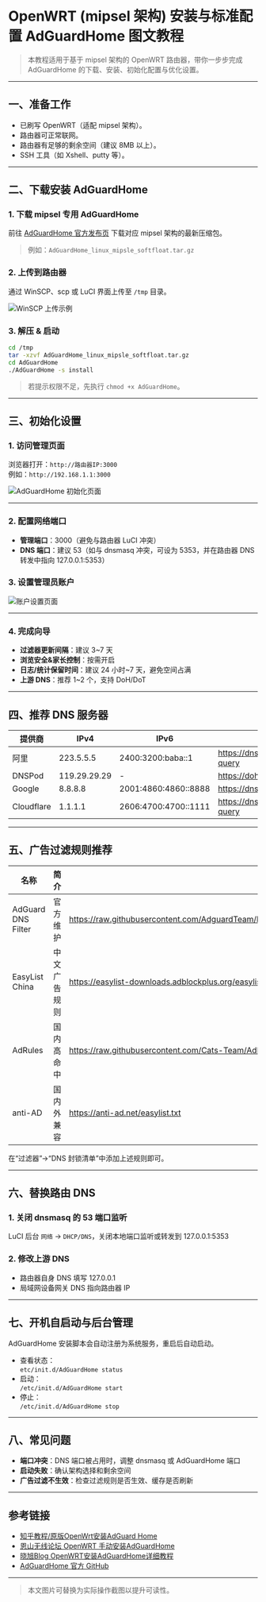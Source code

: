 # OpenWRT (mipsel 架构) 安装与标准配置 AdGuardHome 图文教程

> 本教程适用于基于 mipsel 架构的 OpenWRT 路由器，带你一步步完成 AdGuardHome 的下载、安装、初始化配置与优化设置。

---

## 一、准备工作

- 已刷写 OpenWRT（适配 mipsel 架构）。
- 路由器可正常联网。
- 路由器有足够的剩余空间（建议 8MB 以上）。
- SSH 工具（如 Xshell、putty 等）。

---

## 二、下载安装 AdGuardHome

### 1. 下载 mipsel 专用 AdGuardHome

前往 [AdGuardHome 官方发布页](https://github.com/AdguardTeam/AdGuardHome/releases) 下载对应 mipsel 架构的最新压缩包。

> 例如：`AdGuardHome_linux_mipsle_softfloat.tar.gz`

### 2. 上传到路由器

通过 WinSCP、scp 或 LuCI 界面上传至 `/tmp` 目录。

![WinSCP 上传示例](https://cdn.jsdelivr.net/gh/jbgpt/imgbed@main/uPic/scp_upload.png)

### 3. 解压 & 启动

```sh
cd /tmp
tar -xzvf AdGuardHome_linux_mipsle_softfloat.tar.gz
cd AdGuardHome
./AdGuardHome -s install
```

> 若提示权限不足，先执行 `chmod +x AdGuardHome`。

---

## 三、初始化设置

### 1. 访问管理页面

浏览器打开：`http://路由器IP:3000`  
例如：`http://192.168.1.1:3000`

![AdGuardHome 初始化页面](https://cdn.jsdelivr.net/gh/jbgpt/imgbed@main/uPic/aghome_wizard.png)

---

### 2. 配置网络端口

- **管理端口**：3000（避免与路由器 LuCI 冲突）
- **DNS 端口**：建议 53（如与 dnsmasq 冲突，可设为 5353，并在路由器 DNS 转发中指向 127.0.0.1:5353）

### 3. 设置管理员账户

![账户设置页面](https://cdn.jsdelivr.net/gh/jbgpt/imgbed@main/uPic/aghome_account.png)

---

### 4. 完成向导

- **过滤器更新间隔**：建议 3~7 天
- **浏览安全&家长控制**：按需开启
- **日志/统计保留时间**：建议 24 小时~7 天，避免空间占满
- **上游 DNS**：推荐 1~2 个，支持 DoH/DoT

---

## 四、推荐 DNS 服务器

| 提供商      | IPv4         | IPv6                | DoH 地址                                  |
| ---------   | ------------ | ------------------- | ----------------------------------------- |
| 阿里        | 223.5.5.5    | 2400:3200:baba::1   | https://dns.alidns.com/dns-query          |
| DNSPod      | 119.29.29.29 | -                   | https://doh.pub/dns-query                 |
| Google      | 8.8.8.8      | 2001:4860:4860::8888| https://dns.google/dns-query              |
| Cloudflare  | 1.1.1.1      | 2606:4700:4700::1111| https://dns.cloudflare.com/dns-query      |

---

## 五、广告过滤规则推荐

| 名称               | 简介                | 地址 |
| ------------------ | ------------------- | ---- |
| AdGuard DNS Filter | 官方维护            | https://raw.githubusercontent.com/AdguardTeam/FiltersRegistry/master/filters/filter_15_DnsFilter/filter.txt |
| EasyList China     | 中文广告规则        | https://easylist-downloads.adblockplus.org/easylistchina.txt |
| AdRules            | 国内高命中          | https://raw.githubusercontent.com/Cats-Team/AdRules/main/dns.txt |
| anti-AD            | 国内外兼容          | https://anti-ad.net/easylist.txt |

在“过滤器”→“DNS 封锁清单”中添加上述规则即可。

---

## 六、替换路由 DNS

### 1. 关闭 dnsmasq 的 53 端口监听

LuCI 后台 `网络` → `DHCP/DNS`，关闭本地端口监听或转发到 127.0.0.1:5353

### 2. 修改上游 DNS

- 路由器自身 DNS 填写 127.0.0.1
- 局域网设备网关 DNS 指向路由器 IP

---

## 七、开机自启动与后台管理

AdGuardHome 安装脚本会自动注册为系统服务，重启后自动启动。

- 查看状态：  
  `etc/init.d/AdGuardHome status`
- 启动：  
  `/etc/init.d/AdGuardHome start`
- 停止：  
  `/etc/init.d/AdGuardHome stop`

---

## 八、常见问题

- **端口冲突**：DNS 端口被占用时，调整 dnsmasq 或 AdGuardHome 端口
- **启动失败**：确认架构选择和剩余空间
- **广告过滤不生效**：检查过滤规则是否生效、缓存是否刷新

---

## 参考链接

- [知乎教程/原版OpenWrt安装AdGuard Home](https://zhuanlan.zhihu.com/p/698198829)
- [恩山无线论坛 OpenWRT 手动安装AdGuardHome](https://www.right.com.cn/forum/thread-8273723-1-1.html)
- [晓旭Blog OpenWRT安装AdGuardHome详细教程](https://blog.xiaoxu.net/archives/use-adguardhome-on-openwrt)
- [AdGuardHome 官方 GitHub](https://github.com/AdguardTeam/AdGuardHome)

---

> 本文图片可替换为实际操作截图以提升可读性。
